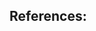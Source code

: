## References:

[^1]: P. D. Lax, & X. D. Liu, Solution of Two Dimensional Riemann Problem of Gas Dynamics by Positive Schemes, *SIAM Journal on Scientific Computing*, 19.2: 319-340, 1998.
